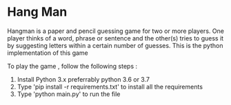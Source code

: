 # Hang Man 

Hangman is a paper and pencil guessing game for two or more players. One player thinks of a word, phrase or sentence and the other(s) tries to guess it by suggesting letters within a certain number of guesses. This is the python implementation of this game

To play the game , follow the following steps : 
1. Install Python 3.x preferrably python 3.6 or 3.7
2. Type 'pip install -r requirements.txt' to install all the requirements
3. Type 'python main.py' to run the file 
